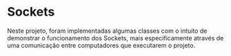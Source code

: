 # Sockets


Neste projeto, foram implementadas algumas classes com o intuito de demonstrar o funcionamento dos Sockets, mais especificamente através de uma comunicação entre computadores que executarem o projeto.
